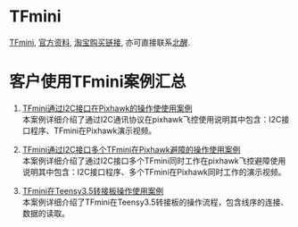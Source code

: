 # TFmini

[TFmini](http://benewake.com/tfmini.html), [官方资料](http://benewake.com/down.html), [淘宝购买链接](https://item.taobao.com/item.htm?spm=a1z10.3-c.w4002-15511889465.14.58ac1084x6ubC&id=554821569293), 亦可直接联系[北醒](http://benewake.com/index.html).  
# 客户使用TFmini案例汇总


1. [TFmini通过I2C接口在Pixhawk的操作使使用案例](https://discuss.ardupilot.org/t/how-to-make-the-tfmini-rangefinder-talk-i2c/24403)
<br>本案例详细介绍了通过I2C通讯协议在pixhawk飞控使用说明其中包含：I2C接口程序、TFmini在Pixhawk演示视频。

2. [TFmini通过I2C接口多个TFmini在Pixhawk避障的操作使用案例](https://discuss.ardupilot.org/t/avoidance-experiments-with-the-poc-and-benewake-tfmini/25277)
<br>本案例详细介绍了通过I2C接口多个TFmini同时工作在pixhawk飞控避障使用说明其中包含：I2C接口程序、多个TFmini在Pixhawk同时工作的演示视频。

3. [TFmini在Teensy3.5转接板操作使用案例](https://discuss.ardupilot.org/t/benewake-tfmini-inexpensive-lidar-with-teensy-3-5/24510)
<br>本案例详细介绍了TFmini在Teensy3.5转接板的操作流程，包含线序的连接、数据的读取。
 



